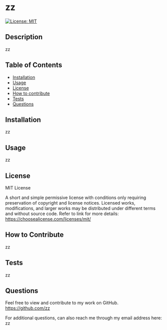 
# zz 
  [![License: MIT](https://img.shields.io/badge/License-MIT-yellow.svg)](https://opensource.org/licenses/MIT)

## Description
zz 

## Table of Contents

- [Installation](#installation)
- [Usage](#usage)
- [License](#license)
- [How to contribute](#how-to-contribute)
- [Tests](#tests)
- [Questions](#questions)

## Installation
zz

## Usage
zz

## License
MIT License

A short and simple permissive license with conditions only requiring preservation of copyright and license notices. Licensed works, modifications, and larger works may be distributed under different terms and without source code. Refer to link for more details: https://choosealicense.com/licenses/mit/

## How to Contribute
zz

## Tests
zz

## Questions
Feel free to view and contribute to my work on GitHub.
https://github.com/zz

For additional questions, can also reach me through my email address here:
zz
